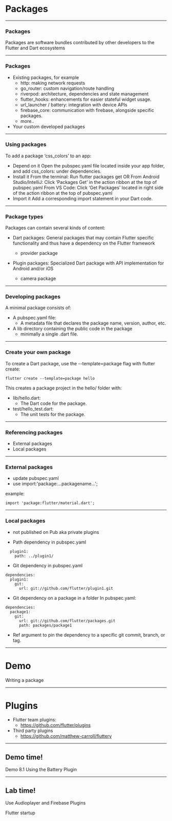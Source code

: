 # Packages

---
### Packages
Packages are software bundles contributed by other developers 
to the Flutter and Dart ecosystems

---
### Packages
- Existing packages, for example
    - http: making network requests 
    - go_router: custom navigation/route handling
    - riverpod: architecture, dependencies and state management
    - flutter_hooks: enhancements for easier stateful widget usage.
    - url_launcher / battery: integration with device APIs 
    - firebase_core: communication with firebase, alongside specific packages.
    - more..
- Your custom developed packages


---
### Using packages
To add a package ‘css_colors’ to an app:

- Depend on it
Open the pubspec.yaml file located inside your app folder, and add css_colors: under dependencies.
- Install it
From the terminal: Run flutter packages get
OR
From Android Studio/IntelliJ: Click ‘Packages Get’ in the action ribbon at the top of pubspec.yaml
From VS Code: Click ‘Get Packages’ located in right side of the action ribbon at the top of pubspec.yaml
- Import it
Add a corresponding import statement in your Dart code.


---
### Package types
Packages can contain several kinds of content:

- Dart packages: General packages that may contain Flutter specific functionality and thus have a dependency on the Flutter framework
    - provider package

- Plugin packages: Specialized Dart package with API implementation for Android and/or iOS 
    - camera package

---
### Developing packages
A minimal package consists of:
-  A pubspec.yaml file: 
    - A metadata file that declares the package name, version, author, etc.
- A lib directory containing the public code in the package
    - minimally a single <package-name>.dart file.

---
### Create your own package
To create a Dart package, use the --template=package flag with flutter create:
```
flutter create --template=package hello
```

This creates a package project in the hello/ folder with:

- lib/hello.dart:
    - The Dart code for the package.
- test/hello_test.dart:
    - The unit tests for the package.

---
### Referencing packages
- External packages
- Local packages

---
### External packages
- update pubspec.yaml
- use import:'package:...packagename...';

example:
```
import 'package:flutter/material.dart';
```

---
### Local packages
- not published on Pub aka private plugins

- Path dependency in pubspec.yaml
```dependencies:
  plugin1:
    path: ../plugin1/
```
- Git dependency in pubspec.yaml
```
dependencies:
  plugin1:
    git:
      url: git://github.com/flutter/plugin1.git
```
- Git dependency on a package in a folder
In pubspec.yaml:
```
dependencies:
  package1:
    git:
      url: git://github.com/flutter/packages.git
      path: packages/package1  
```      
* Ref argument to pin the dependency to a specific git commit, branch, or tag. 

---
# Demo 

Writing a package

---
# Plugins

- Flutter team plugins:
    - https://github.com/flutter/plugins
- Third party plugins
   - https://github.com/matthew-carroll/fluttery



---
<!-- .slide: data-background="url('images/demo.jpg')" --> 
<!-- .slide: class="lab" -->
## Demo time!
Demo 8.1 Using the Battery Plugin


---
<!-- .slide: data-background="url('images/lab2.jpg')" --> 
<!-- .slide: class="lab" -->
## Lab time!
Use Audioplayer and Firebase Plugins

Flutter startup 